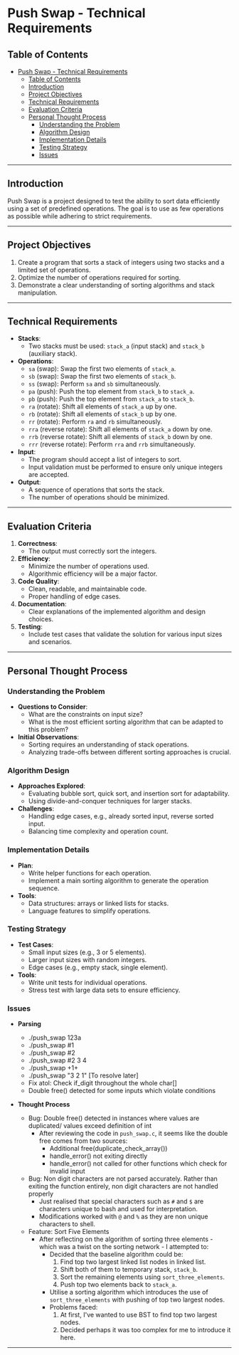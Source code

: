 # Push Swap - Technical Requirements

## Table of Contents
- [Push Swap - Technical Requirements](#push-swap---technical-requirements)
  - [Table of Contents](#table-of-contents)
  - [Introduction](#introduction)
  - [Project Objectives](#project-objectives)
  - [Technical Requirements](#technical-requirements)
  - [Evaluation Criteria](#evaluation-criteria)
  - [Personal Thought Process](#personal-thought-process)
    - [Understanding the Problem](#understanding-the-problem)
    - [Algorithm Design](#algorithm-design)
    - [Implementation Details](#implementation-details)
    - [Testing Strategy](#testing-strategy)
    - [Issues](#issues)

---

## Introduction
Push Swap is a project designed to test the ability to sort data efficiently using a set of predefined operations. The goal is to use as few operations as possible while adhering to strict requirements.

---

## Project Objectives
1. Create a program that sorts a stack of integers using two stacks and a limited set of operations.
2. Optimize the number of operations required for sorting.
3. Demonstrate a clear understanding of sorting algorithms and stack manipulation.

---

## Technical Requirements
- **Stacks**:
  - Two stacks must be used: `stack_a` (input stack) and `stack_b` (auxiliary stack).
- **Operations**:
  - `sa` (swap): Swap the first two elements of `stack_a`.
  - `sb` (swap): Swap the first two elements of `stack_b`.
  - `ss` (swap): Perform `sa` and `sb` simultaneously.
  - `pa` (push): Push the top element from `stack_b` to `stack_a`.
  - `pb` (push): Push the top element from `stack_a` to `stack_b`.
  - `ra` (rotate): Shift all elements of `stack_a` up by one.
  - `rb` (rotate): Shift all elements of `stack_b` up by one.
  - `rr` (rotate): Perform `ra` and `rb` simultaneously.
  - `rra` (reverse rotate): Shift all elements of `stack_a` down by one.
  - `rrb` (reverse rotate): Shift all elements of `stack_b` down by one.
  - `rrr` (reverse rotate): Perform `rra` and `rrb` simultaneously.
- **Input**:
  - The program should accept a list of integers to sort.
  - Input validation must be performed to ensure only unique integers are accepted.
- **Output**:
  - A sequence of operations that sorts the stack.
  - The number of operations should be minimized.

---

## Evaluation Criteria
1. **Correctness**:
   - The output must correctly sort the integers.
2. **Efficiency**:
   - Minimize the number of operations used.
   - Algorithmic efficiency will be a major factor.
3. **Code Quality**:
   - Clean, readable, and maintainable code.
   - Proper handling of edge cases.
4. **Documentation**:
   - Clear explanations of the implemented algorithm and design choices.
5. **Testing**:
   - Include test cases that validate the solution for various input sizes and scenarios.

---

## Personal Thought Process

### Understanding the Problem
- **Questions to Consider**:
  - What are the constraints on input size?
  - What is the most efficient sorting algorithm that can be adapted to this problem?
- **Initial Observations**:
  - Sorting requires an understanding of stack operations.
  - Analyzing trade-offs between different sorting approaches is crucial.

### Algorithm Design
- **Approaches Explored**:
  - Evaluating bubble sort, quick sort, and insertion sort for adaptability.
  - Using divide-and-conquer techniques for larger stacks.
- **Challenges**:
  - Handling edge cases, e.g., already sorted input, reverse sorted input.
  - Balancing time complexity and operation count.

### Implementation Details
- **Plan**:
  - Write helper functions for each operation.
  - Implement a main sorting algorithm to generate the operation sequence.
- **Tools**:
  - Data structures: arrays or linked lists for stacks.
  - Language features to simplify operations.

### Testing Strategy
- **Test Cases**:
  - Small input sizes (e.g., 3 or 5 elements).
  - Larger input sizes with random integers.
  - Edge cases (e.g., empty stack, single element).
- **Tools**:
  - Write unit tests for individual operations.
  - Stress test with large data sets to ensure efficiency.

### Issues
- **Parsing**
  -  ./push_swap 123a
  -  ./push_swap #1
  -  ./push_swap #2
  -  ./push_swap #2 3 4
  -  ./push_swap +1+
  -  ./push_swap "3 2 1" [To resolve later]
  -  Fix atol: Check if_digit throughout the whole char[]
  -  Double free() detected for some inputs which violate conditions

- **Thought Process**
  - Bug: Double free() detected in instances where values are duplicated/ values exceed definition of int
    - After reviewing the code in `push_swap.c`, it seems like the double free comes from two sources:
      - Additional free(duplicate_check_array())
      - handle_error() not exiting directly
      - handle_error() not called for other functions which check for invalid input
  - Bug: Non digit characters are not parsed accurately. Rather than exiting the function entirely, non digit characters are not handled properly
    - Just realised that special characters such as `#` and `$` are characters unique to bash and used for interpretation. 
    - Modifications worked with `@` and `%` as they are non unique characters to shell. 
  - Feature: Sort Five Elements
    - After reflecting on the algorithm of sorting three elements - which was a twist on the sorting network - I attempted to:
      - Decided that the baseline algorithm could be:
        1. Find top two largest linked list nodes in linked list. 
        2. Shift both of them to temporary stack, `stack_b`.
        3. Sort the remaining elements using `sort_three_elements`. 
        4. Push top two elements back to `stack_a`.  
      - Utilise a sorting algorithm which introduces the use of `sort_three_elements` with pushing of top two largest nodes. 
      - Problems faced:
        1. At first, I've wanted to use BST to find top two largest nodes. 
        2. Decided perhaps it was too complex for me to introduce it here. 
        
---
